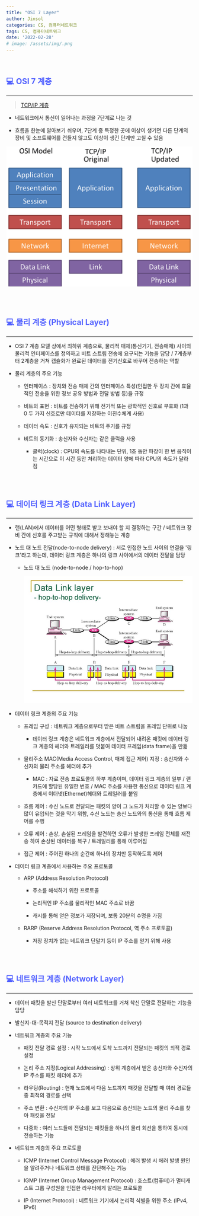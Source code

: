 ```yaml
---
title: "OSI 7 Layer"
author: Jinsol
categories: CS, 컴퓨터네트워크
tags: CS, 컴퓨터네트워크
date: '2022-02-28'
# image: /assets/img/.png
---
```


<br>

## <span style="color:#5463FF">**💻 OSI 7 계층**</span>
<hr>

> [TCP/IP 계층](https://losuif.github.io/2022/02/05/http01.html) 

- 네트워크에서 통신이 일어나는 과정을 7단계로 나눈 것

- 흐름을 한눈에 알아보기 쉬우며, 7단계 중 특정한 곳에 이상이 생기면 다른 단계의 장비 및 소프트웨어를 건들지 않고도 이상이 생긴 단계만 고칠 수 있음

![](/assets/img/http_osi_tcpip.png)

<br>
<br>

## <span style="color:#5463FF">**💻 물리 계층 (Physical Layer)**</span>
<hr>

- OSI 7 계층 모델 상에서 최하위 계층으로, 물리적 매체(통신기기, 전송매체) 사이의 물리적 인터페이스를 정의하고 비트 스트림 전송에 요구되는 기능을 담당 / 7계층부터 2계층을 거쳐 캡슐화가 완료된 데이터를 전기신호로 바꾸어 전송하는 역할

- 물리 계층의 주요 기능

    - 인터페이스 : 장치와 전송 매체 간의 인터페이스 특성(인접한 두 장치 간에 효율적인 전송을 위한 정보 공유 방법과 전달 방법 등)을 규정 

    - 비트의 표현 : 비트를 전송하기 위해 전기적 또는 광학적인 신호로 부호화 (1과 0 두 가지 신호로만 데이터를 저장하는 이진수체계 사용)

    - 데이터 속도 : 신호가 유지되는 비트의 주기를 규정

    - 비트의 동기화 : 송신자와 수신자는 같은 클럭을 사용

        - 클럭(clock) : CPU의 속도를 나타내는 단위, 1초 동안 파장이 한 번 움직이는 시간으로 이 시간 동안 처리하는 데이터 양에 따라 CPU의 속도가 달라짐

<br>
<br>

## <span style="color:#5463FF">**💻 데이터 링크 계층 (Data Link Layer)**</span>
<hr>

- 랜(LAN)에서 데이터를 어떤 형태로 받고 보내야 할 지 결정하는 구간 / 네트워크 장비 간에 신호를 주고받는 규칙에 대해서 정해놓는 계층

- 노드 대 노드 전달(node-to-node delivery) : 서로 인접한 노드 사이의 연결을 '링크'라고 하는데, 데이터 링크 계층은 하나의 링크 사이에서의 데이터 전달을 담당

    - 노드 대 노드 (node-to-node / hop-to-hop)

        ![](/assets/img/hoptohop.jpg)

- 데이터 링크 계층의 주요 기능

    - 프레임 구성 : 네트워크 계층으로부터 받은 비트 스트림을 프레임 단위로 나눔

        - 데이터 링크 계층은 네트워크 계층에서 전달되어 내려온 패킷에 데이터 링크 계층의 헤더와 트레일러를 덧붙여 데이터 프레임(data frame)을 만듦

    - 물리주소 MAC(Media Access Control, 매체 접근 제어) 지정 : 송신자와 수신자의 물리 주소를 헤더에 추가

        - MAC : 자료 전송 프로토콜의 하부 계층이며, 데이터 링크 계층의 일부 / 랜 카드에 할당된 유일한 번호 / MAC 주소를 사용한 통신으로 데이터 링크 계층에서 이더넷(Ethernet)헤더와 트레일러를 붙임

    - 흐름 제어 : 수신 노드로 전달되는 패킷의 양이 그 노드가 처리할 수 있는 양보다 많이 유입되는 것을 막기 위함, 수신 노드는 송신 노드와의 통신을 통해 흐름 제어를 수행

    - 오류 제어 : 손상, 손실된 프레임을 발견하면 오류가 발생한 프레임 전체를 재전송 하여 손상된 데이터를 복구 / 트레일러를 통해 이루어짐

    - 접근 제어 : 주어진 하나의 순간에 하나의 장치만 동작하도록 제어

- 데이터 링크 계층에서 사용하는 주요 프로토콜

    - ARP (Address Resolution Protocol)

        - 주소를 해석하기 위한 프로토콜

        - 논리적인 IP 주소를 물리적인 MAC 주소로 바꿈

        - 캐시를 통해 얻은 정보가 저장되며, 보통 20분의 수명을 가짐

    - RARP (Reserve Address Resolution Protocol, 역 주소 프로토콜)

        - 저장 장치가 없는 네트워크 단말기 등이 IP 주소를 얻기 위해 사용

<br>
<br>

## <span style="color:#5463FF">**💻 네트워크 계층 (Network Layer)**</span>
<hr>

- 데이터 패킷을 발신 단말로부터 여러 네트워크를 거쳐 착신 단말로 전달하는 기능을 담당

- 발신지-대-목적지 전달 (source to destination delivery)

- 네트워크 계층의 주요 기능

    - 패킷 전달 경로 설정 : 시작 노드에서 도착 노드까지 전달되는 패킷의 최적 경로 설정

    - 논리 주소 지정(Logical Addressing) : 상위 계층에서 받은 송신자와 수신자의 IP 주소를 패킷 헤더에 추가

    - 라우팅(Routing) : 현재 노드에서 다음 노드까지 패킷을 전달할 때 여러 경로들 중 최적의 경로를 선택

    - 주소 변환 : 수신자의 IP 주소를 보고 다음으로 송신되는 노드의 물리 주소를 찾아 패킷을 전달

    - 다중화 : 여러 노드들에 전달되는 패킷들을 하나의 물리 회선을 통하여 동시에 전송하는 기능

- 네트워크 계층의 주요 프로토콜

    - ICMP (Internet Control Message Protocol) : 에러 발생 시 에러 발생 원인을 알려주거나 네트워크 상태를 진단해주는 기능

    - IGMP (Internet Group Management Protocol) : 호스트(컴퓨터)가 멀티캐스트 그룹 구성원을 인접한 라우터에게 알리는 프로토콜

    - IP (Internet Protocol) : 네트워크 기기에서 논리적 식별을 위한 주소 (IPv4, IPv6)